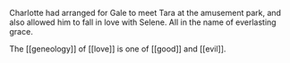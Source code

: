 Charlotte had arranged for Gale to meet Tara at the amusement park, and also allowed him to fall in love with Selene. All in the name of everlasting grace.

The [[geneology]] of [[love]] is one of [[good]] and [[evil]].